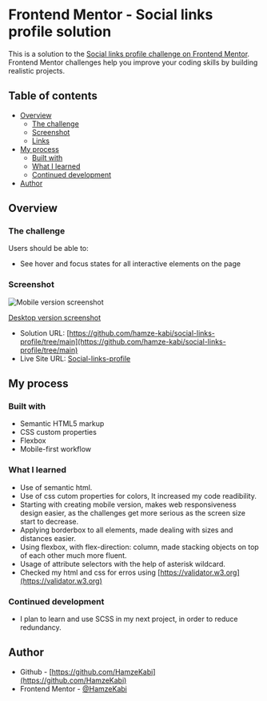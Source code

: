 # Frontend Mentor - Social links profile solution

This is a solution to the [Social links profile challenge on Frontend Mentor](https://www.frontendmentor.io/challenges/social-links-profile-UG32l9m6dQ). Frontend Mentor challenges help you improve your coding skills by building realistic projects. 

## Table of contents

- [Overview](#overview)
  - [The challenge](#the-challenge)
  - [Screenshot](#screenshot)
  - [Links](#links)
- [My process](#my-process)
  - [Built with](#built-with)
  - [What I learned](#what-i-learned)
  - [Continued development](#continued-development)
- [Author](#author)

## Overview

### The challenge

Users should be able to:

- See hover and focus states for all interactive elements on the page

### Screenshot

![Mobile version screenshot](screenshots/recipe-page-mobile-screenshot.jpg)

[Desktop version screenshot](https://github.com/hamze-kabi/social-links-profile/blob/main/social%20links%20profile%20-%20desktop%20version%20screenshot%20-%20frontendmentor.html.png)


- Solution URL: [https://github.com/hamze-kabi/social-links-profile/tree/main](https://github.com/hamze-kabi/social-links-profile/tree/main)
- Live Site URL: [Social-links-profile](https://hamze-kabi.github.io/social-links-profile/)

## My process

### Built with

- Semantic HTML5 markup
- CSS custom properties
- Flexbox
- Mobile-first workflow


### What I learned

- Use of semantic html.
- Use of css cutom properties for colors, It increased my code readibility.
- Starting with creating mobile version, makes web responsiveness design easier, as the challenges get more serious as the screen size start to decrease.
- Applying borderbox to all elements, made dealing with sizes and distances easier.
- Using flexbox, with flex-direction: column, made stacking objects on top of each other much more fluent.
- Usage of attribute selectors with the help of asterisk wildcard.
- Checked my html and css for erros using [https://validator.w3.org](https://validator.w3.org)


### Continued development

- I plan to learn and use SCSS in my next project, in order to reduce redundancy.

## Author

- Github - [https://github.com/HamzeKabi](https://github.com/HamzeKabi)
- Frontend Mentor - [@HamzeKabi](https://www.frontendmentor.io/profile/HamzeKabi)
